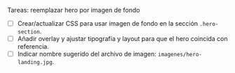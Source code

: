 Tareas: reemplazar hero por imagen de fondo

- [ ] Crear/actualizar CSS para usar imagen de fondo en la sección `.hero-section`.
- [ ] Añadir overlay y ajustar tipografía y layout para que el hero coincida con referencia.
- [ ] Indicar nombre sugerido del archivo de imagen: `imagenes/hero-landing.jpg`.
